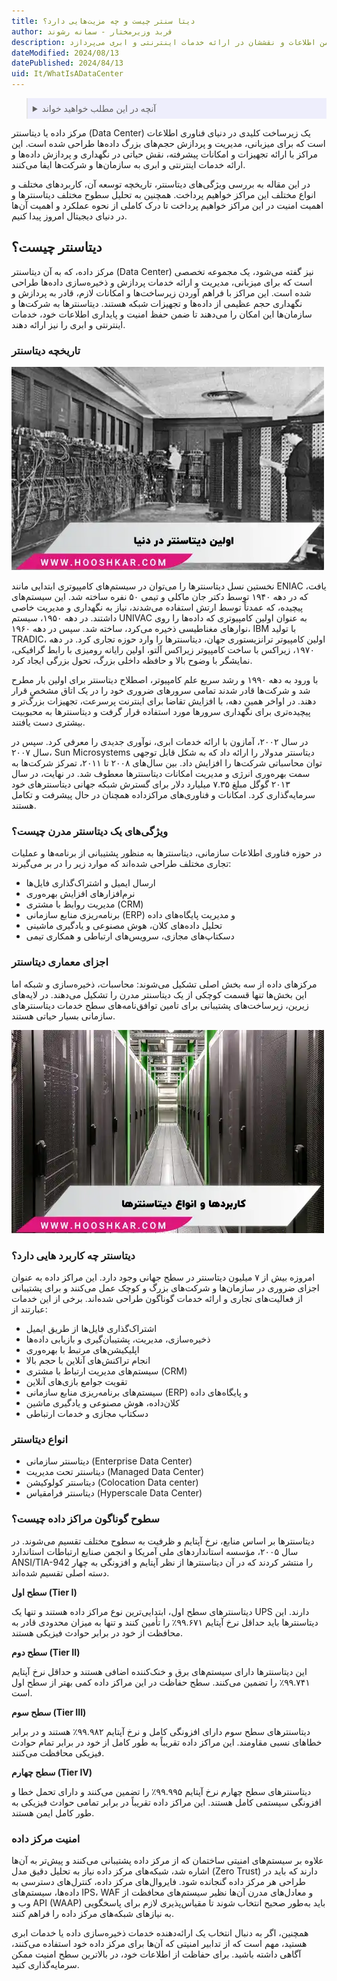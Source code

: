 ```yaml
---
title: دیتا سنتر چیست و چه مزیت‌هایی دارد؟
author: فربد وزیرمختار - سمانه رشوند
description: دیتاسنتر یا مرکز داده، تأسیساتی تخصصی برای میزبانی، مدیریت و ارائه خدمات پردازشی و ذخیره‌سازی داده‌هاست. این مقاله به معرفی دیتاسنترها، اهمیت آنها در نگهداری امن اطلاعات و نقششان در ارائه خدمات اینترنتی و ابری می‌پردازد.
dateModified: 2024/08/13
datePublished: 2024/84/13
uid: It/WhatIsADataCenter
---
```

<blockquote style="background-color:#eeeefc; padding:0.5rem">

<details>
  <summary>آنچه در این مطلب خواهید خواند</summary>
  <ul>
  <li>دیتاسنتر چیست؟</li>
  <li>تاریخچه دیتاسنتر</li>
  <li>ویژگی‌های یک دیتاسنتر مدرن چیست؟</li>
  <li>اجزای معماری دیتاسنتر</li>
  <li>دیتاسنتر چه کاربرد هایی دارد؟</li>
  <li>انواع دیتاسنتر</li>
  <li>سطوح گوناگون مراکز داده چیست؟</li>
  <li>امنیت مرکز داده</li>
  </ul>
</details>
</blockquote>

مرکز داده یا دیتاسنتر (Data Center) یک زیرساخت کلیدی در دنیای فناوری اطلاعات است که برای میزبانی، مدیریت و پردازش حجم‌های بزرگ داده‌ها طراحی شده است. این مراکز با ارائه تجهیزات و امکانات پیشرفته، نقش حیاتی در نگهداری و پردازش داده‌ها و ارائه خدمات اینترنتی و ابری به سازمان‌ها و شرکت‌ها ایفا می‌کنند. 

در این مقاله به بررسی ویژگی‌های دیتاسنتر، تاریخچه توسعه آن، کاربردهای مختلف و انواع مختلف این مراکز خواهیم پرداخت. همچنین به تحلیل سطوح مختلف دیتاسنترها و اهمیت امنیت در این مراکز خواهیم پرداخت تا درک کاملی از نحوه عملکرد و اهمیت آن‌ها در دنیای دیجیتال امروز پیدا کنیم.

## دیتاسنتر چیست؟

مرکز داده، که به آن دیتاسنتر (Data Center) نیز گفته می‌شود، یک مجموعه تخصصی است که برای میزبانی، مدیریت و ارائه خدمات پردازش و ذخیره‌سازی داده‌ها طراحی شده است.
این مراکز با فراهم آوردن زیرساخت‌ها و امکانات لازم، قادر به پردازش و نگهداری حجم عظیمی از داده‌ها و تجهیزات شبکه هستند. دیتاسنترها به شرکت‌ها و سازمان‌ها این امکان را می‌دهند تا ضمن حفظ امنیت و پایداری اطلاعات خود، خدمات اینترنتی و ابری را نیز ارائه دهند.

### تاریخچه دیتاسنتر

![اولین دیتاسنتر در دنیا](./Images/FirstDataCenterInTheWorld.webp)

نخستین نسل دیتاسنترها را می‌توان در سیستم‌های کامپیوتری ابتدایی مانند ENIAC یافت، که در دهه ۱۹۴۰ توسط دکتر جان ماکلی و تیمی ۵۰ نفره ساخته شد. این سیستم‌های پیچیده، که عمدتاً توسط ارتش استفاده می‌شدند، نیاز به نگهداری و مدیریت خاصی داشتند. در دهه ۱۹۵۰، سیستم UNIVAC به عنوان اولین کامپیوتری که داده‌ها را روی نوارهای مغناطیسی ذخیره می‌کرد، ساخته شد. سپس در دهه ۱۹۶۰، IBM با تولید TRADIC، اولین کامپیوتر ترانزیستوری جهان، دیتاسنترها را وارد حوزه تجاری کرد. در دهه ۱۹۷۰، زیراکس با ساخت کامپیوتر زیراکس آلتو، اولین رایانه رومیزی با رابط گرافیکی، نمایشگر با وضوح بالا و حافظه داخلی بزرگ، تحول بزرگی ایجاد کرد.

با ورود به دهه ۱۹۹۰ و رشد سریع علم کامپیوتر، اصطلاح دیتاسنتر برای اولین بار مطرح شد و شرکت‌ها قادر شدند تمامی سرورهای ضروری خود را در یک اتاق مشخص قرار دهند. در اواخر همین دهه، با افزایش تقاضا برای اینترنت پرسرعت، تجهیزات بزرگ‌تر و پیچیده‌تری برای نگهداری سرورها مورد استفاده قرار گرفت و دیتاسنترها به محبوبیت بیشتری دست یافتند.

 در سال ۲۰۰۲، آمازون با ارائه خدمات ابری، نوآوری جدیدی را معرفی کرد. سپس در سال ۲۰۰۷، Sun Microsystems دیتاسنتر مدولار را ارائه داد که به شکل قابل توجهی توان محاسباتی شرکت‌ها را افزایش داد. بین سال‌های ۲۰۰۸ تا ۲۰۱۱، تمرکز شرکت‌ها به سمت بهره‌وری انرژی و مدیریت امکانات دیتاسنترها معطوف شد. در نهایت، در سال ۲۰۱۳ گوگل مبلغ ۷.۳۵ میلیارد دلار برای گسترش شبکه جهانی دیتاسنترهای خود سرمایه‌گذاری کرد. امکانات و فناوری‌های مراکزداده همچنان در حال پیشرفت و تکامل هستند.

### ویژگی‌های یک دیتاسنتر مدرن چیست؟

در حوزه فناوری اطلاعات سازمانی، دیتاسنترها به منظور پشتیبانی از برنامه‌ها و عملیات تجاری مختلف طراحی شده‌اند که موارد زیر را در بر می‌گیرند:

- ارسال ایمیل و اشتراک‌گذاری فایل‌ها
- نرم‌افزارهای افزایش بهره‌وری
- مدیریت روابط با مشتری (CRM)
- برنامه‌ریزی منابع سازمانی (ERP) و مدیریت پایگاه‌های داده
- تحلیل داده‌های کلان، هوش مصنوعی و یادگیری ماشینی
- دسکتاپ‌های مجازی، سرویس‌های ارتباطی و همکاری تیمی

### اجزای معماری دیتاسنتر

مرکزهای داده از سه بخش اصلی تشکیل می‌شوند: محاسبات، ذخیره‌سازی و شبکه اما این بخش‌ها تنها قسمت کوچکی از یک دیتاسنتر مدرن را تشکیل می‌دهند. در لایه‌های زیرین، زیرساخت‌های پشتیبانی برای تامین توافق‌نامه‌های سطح خدمات دیتاسنترهای سازمانی بسیار حیاتی هستند.

![کاربرد ها انواع دیتاسنترها](./Images/ApplicationsAndTypesOfDataCenters.webp)

### دیتاسنتر چه کاربرد هایی دارد؟

امروزه بیش از ۷ میلیون دیتاسنتر در سطح جهانی وجود دارد. این مراکز داده به عنوان اجزای ضروری در سازمان‌ها و شرکت‌های بزرگ و کوچک عمل می‌کنند و برای پشتیبانی از فعالیت‌های تجاری و ارائه خدمات گوناگون طراحی شده‌اند. برخی از این خدمات عبارتند از:

- اشتراک‌گذاری فایل‌ها از طریق ایمیل
- ذخیره‌سازی، مدیریت، پشتیبان‌گیری و بازیابی داده‌ها
- اپلیکیشن‌های مرتبط با بهره‌وری
- انجام تراکنش‌های آنلاین با حجم بالا
- سیستم‌های مدیریت ارتباط با مشتری (CRM)
- تقویت جوامع بازی‌های آنلاین
- سیستم‌های برنامه‌ریزی منابع سازمانی (ERP) و پایگاه‌های داده
- کلان‌داده، هوش مصنوعی و یادگیری ماشین
- دسکتاپ مجازی و خدمات ارتباطی

### انواع دیتاسنتر

- دیتاسنتر سازمانی (Enterprise Data Center)
- دیتاسنتر تحت مدیریت (Managed Data Center)
- دیتاسنتر کولوکیشن   (Colocation Data center)
- دیتاسنتر فرامقیاس (Hyperscale Data Center)

### سطوح گوناگون مراکز داده چیست؟

دیتاسنترها بر اساس منابع، نرخ آپتایم و ظرفیت به سطوح مختلف تقسیم می‌شوند. در سال ۲۰۰۵، مؤسسه استانداردهای ملی آمریکا و انجمن صنایع ارتباطات استاندارد ANSI/TIA-942 را منتشر کردند که در آن دیتاسنترها از نظر آپتایم و افزونگی به چهار دسته اصلی تقسیم شده‌اند.

**سطح اول (Tier I)**

دیتاسنترهای سطح اول، ابتدایی‌ترین نوع مراکز داده هستند و تنها یک UPS دارند. این دیتاسنترها باید حداقل نرخ آپتایم ۹۹.۶۷۱٪ را تأمین کنند و تنها به میزان محدودی قادر به محافظت از خود در برابر حوادث فیزیکی هستند.

**سطح دوم (Tier II)**

این دیتاسنترها دارای سیستم‌های برق و خنک‌کننده اضافی هستند و حداقل نرخ آپتایم ۹۹.۷۴۱٪ را تضمین می‌کنند. سطح حفاظت در این مراکز داده کمی بهتر از سطح اول است.

**سطح سوم (Tier III)**

دیتاسنترهای سطح سوم دارای افزونگی کامل و نرخ آپتایم ۹۹.۹۸۲٪ هستند و در برابر خطاهای نسبی مقاومند. این مراکز داده تقریباً به طور کامل از خود در برابر تمام حوادث فیزیکی محافظت می‌کنند.

**سطح چهارم (Tier IV)**

دیتاسنترهای سطح چهارم نرخ آپتایم ۹۹.۹۹۵٪ را تضمین می‌کنند و دارای تحمل خطا و افزونگی سیستمی کامل هستند. این مراکز داده تقریباً در برابر تمامی حوادث فیزیکی به طور کامل ایمن هستند.

### امنیت مرکز داده

علاوه بر سیستم‌های امنیتی ساختمان که از مرکز داده پشتیبانی می‌کنند و پیش‌تر به آن‌ها اشاره شد، شبکه‌های مرکز داده نیاز به تحلیل دقیق مدل (Zero Trust) دارند که باید در طراحی هر مرکز داده گنجانده شود. فایروال‌های مرکز داده، کنترل‌های دسترسی به داده‌ها، سیستم‌های IPS، WAF و معادل‌های مدرن آن‌ها نظیر سیستم‌های محافظت از وب و API (WAAP) باید به‌طور صحیح انتخاب شوند تا مقیاس‌پذیری لازم برای پاسخگویی به نیازهای شبکه‌های مرکز داده را فراهم کنند.

 همچنین، اگر به دنبال انتخاب یک ارائه‌دهنده خدمات ذخیره‌سازی داده یا خدمات ابری هستید، مهم است که از تدابیر امنیتی که آن‌ها برای مرکز داده خود استفاده می‌کنند، آگاهی داشته باشید. برای حفاظت از اطلاعات خود، در بالاترین سطح امنیت ممکن سرمایه‌گذاری کنید.
